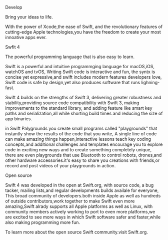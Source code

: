 Develop

Bring your ideas to life.

With the power of Xcode,the ease of Swift, and the revolutionary features of cutting-edge Apple technologies,you have the freedom to create your most innoative apps ever.

Swfit 4

The powerful programming language that is also easy to learn.

Swift is a powerful and intuitive programmging language for macOS,iOS, watchOS and tvOS, Writing Swift code is interactive and fun, the syntx is concise yet expressive,and swift includes modern features developers love, Swift code is safe by design,yet also produces software that runs lighning-fast.

Swift 4 builds on the strengths of Swift 3, delivering greater robustness and stability,providing source code compatibility with Swift 3, making improvements to the standard library, and adding feature like smart key paths and serialization,all while shorting build times and reducing the size of app binaries.


in Swift Palygrounds you create small programs called "playgrounds" that instantly show the results of the code that you write, A single line of code can make amazing things happen,interactive lessons teach key coding concepts,and additional challenges and templates encourage you to explore code in exciting new ways and to create something completely unique, there are even playgrounds that use Bluetooth to control robots, drones,and other hardware accessories.it's easy to share you creations with friends,or record and post videos of your playgrounds in action.


Open source

Swift 4 was developed in the open at Swift.org, with source code, a bug tacker, mailing lists,and regular developments builds availale for everyone, This broad community of developers.both inside Apple as well as hundreds of outside contributors,work together to make Swift even more amazing,Swift alrady supports all Apple platforms as well as Linux, with community members actively working to port to even more platforms,we are excited to see more ways in which Swift software safer and faster,while also making programming more fun.

To learn more about the open source Swift community.visit Swift.org.








































